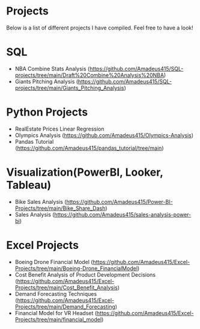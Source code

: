 # Projects

Below is a list of different projects I have compiled. Feel free to have a look!

# SQL
* NBA Combine Stats Analysis (https://github.com/Amadeus415/SQL-projects/tree/main/Draft%20Combine%20Analysis%20NBA)
* Giants Pitching Analysis (https://github.com/Amadeus415/SQL-projects/tree/main/Giants_Pitching_Analysis)

# Python Projects
* RealEstate Prices Linear Regression
* Olympics Analysis (https://github.com/Amadeus415/Olympics-Analysis)
* Pandas Tutorial (https://github.com/Amadeus415/pandas_tutorial/tree/main)

# Visualization(PowerBI, Looker, Tableau)
* Bike Sales Analysis (https://github.com/Amadeus415/Power-BI-Projects/tree/main/Bike_Share_Dash)
* Sales Analysis (https://github.com/Amadeus415/sales-analysis-power-bi)

# Excel Projects
* Boeing Drone Financial Model (https://github.com/Amadeus415/Excel-Projects/tree/main/Boeing-Drone_FinancialModel)
* Cost Benefit Analysis of Product Development Decisions (https://github.com/Amadeus415/Excel-Projects/tree/main/Cost_Benefit_Analysis)
* Demand Forecasting Techniques (https://github.com/Amadeus415/Excel-Projects/tree/main/Demand_Forecasting)
* Financial Model for VR Headset (https://github.com/Amadeus415/Excel-Projects/tree/main/financial_model)
